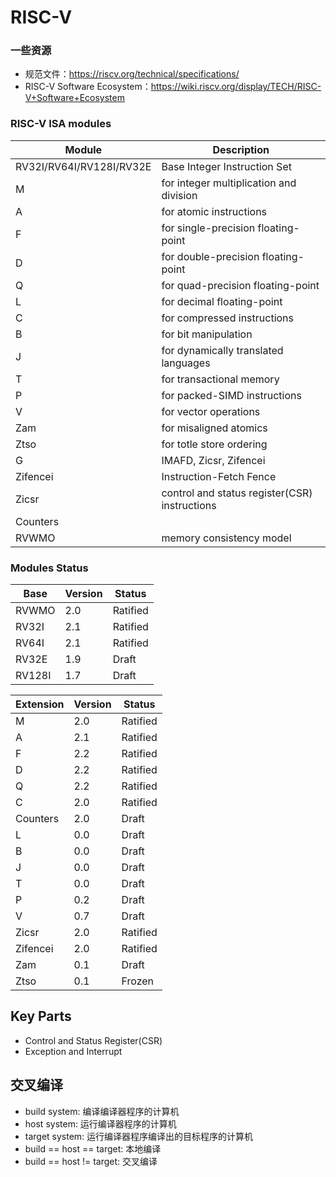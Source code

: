 # RISC-V

### 一些资源

- 规范文件：https://riscv.org/technical/specifications/
- RISC-V Software Ecosystem：https://wiki.riscv.org/display/TECH/RISC-V+Software+Ecosystem

### RISC-V ISA modules

| Module | Description |
| ------ | ----------- |
| RV32I/RV64I/RV128I/RV32E  | Base Integer Instruction Set |
| M | for integer multiplication and division |
| A | for atomic instructions |
| F | for single-precision floating-point |
| D | for double-precision floating-point |
| Q | for quad-precision floating-point |
| L | for decimal floating-point |
| C | for compressed instructions |
| B | for bit manipulation |
| J | for dynamically translated languages |
| T | for transactional memory |
| P | for packed-SIMD instructions |
| V | for vector operations |
| Zam | for misaligned atomics |
| Ztso | for totle store ordering |
| G | IMAFD, Zicsr, Zifencei |
| Zifencei | Instruction-Fetch Fence |
| Zicsr | control and status register(CSR) instructions |
| Counters | |
| RVWMO | memory consistency model |

### Modules Status

| Base | Version | Status |
| ---- | ------- | ------ |
| RVWMO | 2.0 | Ratified |
| RV32I | 2.1 | Ratified |
| RV64I | 2.1 | Ratified |
| RV32E | 1.9 | Draft |
| RV128I | 1.7 | Draft |

| Extension | Version | Status |
| --------- | ------- | ------ |
| M | 2.0 | Ratified |
| A | 2.1 | Ratified |
| F | 2.2 | Ratified |
| D | 2.2 | Ratified |
| Q | 2.2 | Ratified |
| C | 2.0 | Ratified |
| Counters | 2.0 | Draft |
| L | 0.0 | Draft |
| B | 0.0 | Draft |
| J | 0.0 | Draft |
| T | 0.0 | Draft |
| P | 0.2 | Draft |
| V | 0.7 | Draft |
| Zicsr | 2.0 | Ratified |
| Zifencei | 2.0 | Ratified |
| Zam | 0.1 | Draft |
| Ztso | 0.1 | Frozen |

## Key Parts

- Control and Status Register(CSR)
- Exception and Interrupt


## 交叉编译

- build system: 编译编译器程序的计算机
- host system: 运行编译器程序的计算机
- target system: 运行编译器程序编译出的目标程序的计算机
- build == host == target: 本地编译
- build == host != target: 交叉编译